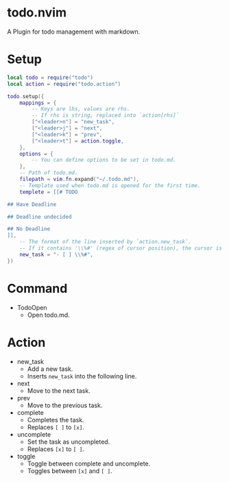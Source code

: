 # todo.nvim

A Plugin for todo management with markdown.

# Setup

```lua
local todo = require("todo")
local action = require("todo.action")

todo.setup({
    mappings = {
        -- Keys are lhs, values are rhs.
        -- If rhs is string, replaced into `action[rhs]`
        ["<leader>n"] = "new_task",
        ["<leader>j"] = "next",
        ["<leader>k"] = "prev",
        ["<leader>t"] = action.toggle,
    },
    options = {
        -- You can define options to be set in todo.md.
    },
    -- Path of todo.md.
    filepath = vim.fn.expand("~/.todo.md"),
    -- Template used when todo.md is opened for the first time.
    templete = [[# TODO

## Have Deadline

## Deadline undecided

## No Deadline
]],
    -- The format of the line inserted by `action.new_task`.
    -- If it contains '\\%#' (regex of cursor position), the cursor is inserted at that position (automatically enters insert mode).
    new_task = "- [ ] \\%#",
})
```

# Command

- TodoOpen
    - Open todo.md.

# Action

- new_task
    - Add a new task.
    - Inserts `new_task` into the following line.
- next
    - Move to the next task.
- prev
    - Move to the previous task.
- complete
    - Completes the task.
    - Replaces `[ ]` to `[x]`.
- uncomplete
    - Set the task as uncompleted.
    - Replaces `[x]` to `[ ]`.
- toggle
    - Toggle between complete and uncomplete.
    - Toggles between `[x]` and `[ ]`.
